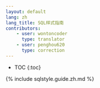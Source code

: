 ```yaml
---
layout: default
lang: zh
lang_title: SQL样式指南
contributors:
    - user: wontoncoder
      type: translator
    - user: penghou620
      type: correction
---
```


* TOC
{:toc}

{% include sqlstyle.guide.zh.md %}
